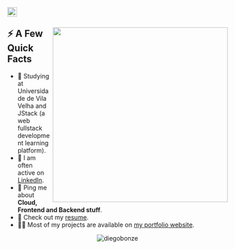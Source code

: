  <a href="https://www.linkedin.com/in/diego-bonze-518225208/">
  <img align="left" alt="Diego Bonze LinkedIn" width="22px" src="https://cdn.tomondre.com/icons/linkedinn.svg" />
</a>

</br>

<div>
  
  <img width="400px" align="right" src="https://cdn.tomondre.com/this-is-fine.jpg" />
  <h2>⚡️ A Few Quick Facts</h2>
  <ul>
    <li>🧐 Studying at Universidade de Vila Velha and JStack (a web fullstack development learning platform).</li>
    <li>📝 I am often active on <a href="https://www.linkedin.com/in/diego-bonze-518225208/">LinkedIn</a>.</li>
    <li>💬 Ping me about <strong>Cloud, Frontend and Backend stuff</strong>.</li>
    <li>📙 Check out my <a href="https://www.canva.com/design/DAGmGbVRpOs/2GNtAIudC4ELXTS1XthBiw/view?utm_content=DAGmGbVRpOs&utm_campaign=designshare&utm_medium=link2&utm_source=uniquelinks&utlId=ha1438fa491">resume</a>.</li>
    <li>👨‍💻 Most of my projects are available on <a href="https://diegobonze-portfolio.vercel.app/">my portfolio website</a>.</li>
  </ul>
</div>

<p align="center"> <img src="https://github-readme-stats.vercel.app/api?username=diegobonze&show_icons=true&theme=great-gatsby&include_all_commits=true&count_private=true" alt="diegobonze"/>
